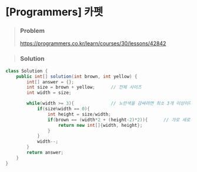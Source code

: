 # [Programmers] 카펫



> ### Problem
>
> https://programmers.co.kr/learn/courses/30/lessons/42842



> ### Solution

```java
class Solution {
    public int[] solution(int brown, int yellow) {
        int[] answer = {};
        int size = brown + yellow;      // 전체 사이즈
        int width = size;

        while(width >= 3){              // 노란색을 감싸려면 최소 3개 이상이다
            if(size%width == 0){
                int height = size/width;
                if(brown == (width*2 + (height-2)*2)){      // 가로 세로 테두리 합이 갈색 갯수와 같으면?
                    return new int[]{width, height};
                }
            }
            width--;
        }
        return answer;
    }
}
```

